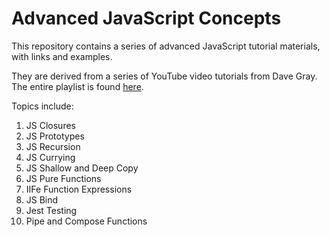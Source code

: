 # Advanced JavaScript Concepts

This repository contains a series of advanced JavaScript tutorial materials, with links and examples.

They are derived from a series of YouTube video tutorials from Dave Gray. The entire playlist is found [here](https://www.youtube.com/playlist?list=PL0Zuz27SZ-6N3bG4YZhkrCL3ZmDcLTuGd). 

Topics include:

1) JS Closures
2) JS Prototypes
3) JS Recursion
4) JS Currying
5) JS Shallow and Deep Copy
6) JS Pure Functions
7) IIFe Function Expressions
8) JS Bind
9) Jest Testing
10) Pipe and Compose Functions
